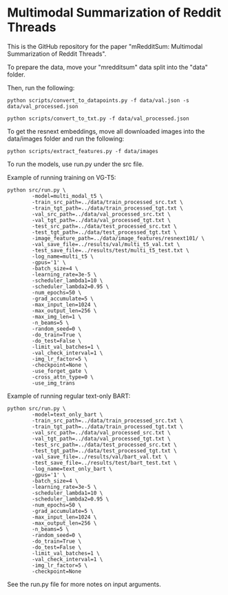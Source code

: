 # Multimodal Summarization of Reddit Threads

This is the GitHub repository for the paper "mRedditSum: Multimodal Summarization of Reddit Threads".

To prepare the data, move your "mredditsum" data split into the "data" folder.

Then, run the following:

```
python scripts/convert_to_datapoints.py -f data/val.json -s data/val_processed.json
```
```
python scripts/convert_to_txt.py -f data/val_processed.json
```

To get the resnext embeddings, move all downloaded images into the data/images folder and run the following:

```
python scripts/extract_features.py -f data/images
```

To run the models, use run.py under the src file.

Example of running training on VG-T5:
```
python src/run.py \
        -model=multi_modal_t5 \
        -train_src_path=../data/train_processed_src.txt \
        -train_tgt_path=../data/train_processed_tgt.txt \
        -val_src_path=../data/val_processed_src.txt \
        -val_tgt_path=../data/val_processed_tgt.txt \
        -test_src_path=../data/test_processed_src.txt \
        -test_tgt_path=../data/test_processed_tgt.txt \
        -image_feature_path=../data/image_features/resnext101/ \
        -val_save_file=../results/val/multi_t5_val.txt \
        -test_save_file=../results/test/multi_t5_test.txt \
        -log_name=multi_t5 \
        -gpus='1' \
        -batch_size=4 \
        -learning_rate=3e-5 \
        -scheduler_lambda1=10 \
        -scheduler_lambda2=0.95 \
        -num_epochs=50 \
        -grad_accumulate=5 \
        -max_input_len=1024 \
        -max_output_len=256 \
        -max_img_len=1 \
        -n_beams=5 \
        -random_seed=0 \
        -do_train=True \
        -do_test=False \
        -limit_val_batches=1 \
        -val_check_interval=1 \
        -img_lr_factor=5 \
        -checkpoint=None \
        -use_forget_gate \
        -cross_attn_type=0 \
        -use_img_trans 
```

Example of running regular text-only BART:

```
python src/run.py \
        -model=text_only_bart \
        -train_src_path=../data/train_processed_src.txt \
        -train_tgt_path=../data/train_processed_tgt.txt \
        -val_src_path=../data/val_processed_src.txt \
        -val_tgt_path=../data/val_processed_tgt.txt \
        -test_src_path=../data/test_processed_src.txt \
        -test_tgt_path=../data/test_processed_tgt.txt \
        -val_save_file=../results/val/bart_val.txt \
        -test_save_file=../results/test/bart_test.txt \
        -log_name=text_only_bart \
        -gpus='1' \
        -batch_size=4 \
        -learning_rate=3e-5 \
        -scheduler_lambda1=10 \
        -scheduler_lambda2=0.95 \
        -num_epochs=50 \
        -grad_accumulate=5 \
        -max_input_len=1024 \
        -max_output_len=256 \
        -n_beams=5 \
        -random_seed=0 \
        -do_train=True \
        -do_test=False \
        -limit_val_batches=1 \
        -val_check_interval=1 \
        -img_lr_factor=5 \
        -checkpoint=None
```

See the run.py file for more notes on input arguments.